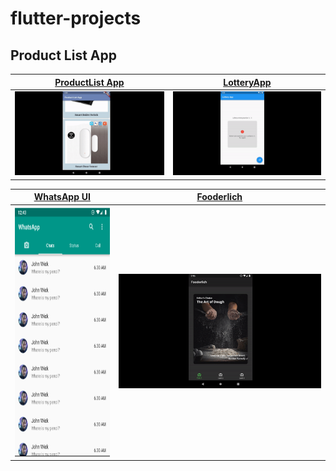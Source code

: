 # flutter-projects


## Product List App
 | [ProductList App](https://github.com/dckakon/flutter-projects/tree/master/product-list) | [LotteryApp](https://github.com/dckakon/flutter-projects/tree/master/lottery_app)
|--|--|
<img src="https://github.com/dckakon/flutter-projects/blob/master/screenshots/productlist.gif"  alt="Screenshot"/> | <img src="https://github.com/dckakon/flutter-projects/blob/master/screenshots/lotteryapp.gif"  alt="Screenshot"/> 


| [WhatsApp UI](https://github.com/dckakon/flutter-projects/tree/master/whatsapp_ui) | [Fooderlich](https://github.com/dckakon/flutter-projects/tree/master/fooderlich)
|--|--|
<img src="https://github.com/dckakon/flutter-projects/blob/master/screenshots/whatsapp.png" height=400 alt="Screenshot"/> | <img src="https://github.com/dckakon/flutter-projects/blob/master/screenshots/fooderlich.gif"  alt="Screenshot"/> | 
